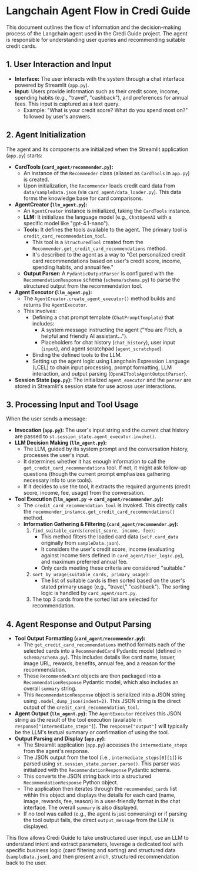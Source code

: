 # Langchain Agent Flow in Credi Guide

This document outlines the flow of information and the decision-making process of the Langchain agent used in the Credi Guide project. The agent is responsible for understanding user queries and recommending suitable credit cards.

## 1. User Interaction and Input

*   **Interface:** The user interacts with the system through a chat interface powered by Streamlit (`app.py`).
*   **Input:** Users provide information such as their credit score, income, spending habits (e.g., "travel", "cashback"), and preferences for annual fees. This input is captured as a text query.
    *   Example: "What is your credit score? What do you spend most on?" followed by user's answers.

## 2. Agent Initialization

The agent and its components are initialized when the Streamlit application (`app.py`) starts:

*   **CardTools (`card_agent/recommender.py`):**
    *   An instance of the `Recommender` class (aliased as `CardTools` in `app.py`) is created.
    *   Upon initialization, the `Recommender` loads credit card data from `data/sampleData.json` (via `card_agent/data_loader.py`). This data forms the knowledge base for card comparisons.
*   **AgentCreator (`llm_agent.py`):**
    *   An `AgentCreator` instance is initialized, taking the `CardTools` instance.
    *   **LLM:** It initializes the language model (e.g., `ChatOpenAI` with a specific model like "gpt-4.1-nano").
    *   **Tools:** It defines the tools available to the agent. The primary tool is `credit_card_recommendation_tool`.
        *   This tool is a `StructuredTool` created from the `Recommender.get_credit_card_recommendations` method.
        *   It's described to the agent as a way to "Get personalized credit card recommendations based on user's credit score, income, spending habits, and annual fee."
    *   **Output Parser:** A `PydanticOutputParser` is configured with the `RecommendationResponse` schema (`schema/schema.py`) to parse the structured output from the recommendation tool.
*   **Agent Executor (`llm_agent.py`):**
    *   The `AgentCreator.create_agent_executor()` method builds and returns the `AgentExecutor`.
    *   This involves:
        *   Defining a chat prompt template (`ChatPromptTemplate`) that includes:
            *   A system message instructing the agent ("You are Fitch, a helpful and friendly AI assistant...").
            *   Placeholders for chat history (`chat_history`), user input (`input`), and agent scratchpad (`agent_scratchpad`).
        *   Binding the defined tools to the LLM.
        *   Setting up the agent logic using Langchain Expression Language (LCEL) to chain input processing, prompt formatting, LLM interaction, and output parsing (`OpenAIToolsAgentOutputParser`).
*   **Session State (`app.py`):** The initialized `agent_executor` and the `parser` are stored in Streamlit's session state for use across user interactions.

## 3. Processing Input and Tool Usage

When the user sends a message:

*   **Invocation (`app.py`):** The user's input string and the current chat history are passed to `st.session_state.agent_executor.invoke()`.
*   **LLM Decision Making (`llm_agent.py`):**
    *   The LLM, guided by its system prompt and the conversation history, processes the user's input.
    *   It determines whether it has enough information to call the `get_credit_card_recommendations` tool. If not, it might ask follow-up questions (though the current prompt emphasizes gathering necessary info to use tools).
    *   If it decides to use the tool, it extracts the required arguments (credit score, income, fee, usage) from the conversation.
*   **Tool Execution (`llm_agent.py` -> `card_agent/recommender.py`):**
    *   The `credit_card_recommendation_tool` is invoked. This directly calls the `recommender_instance.get_credit_card_recommendations()` method.
    *   **Information Gathering & Filtering (`card_agent/recommender.py`):**
        1.  `find_suitable_cards(credit_score, income, fee)`:
            *   This method filters the loaded card data (`self.card_data` originally from `sampleData.json`).
            *   It considers the user's credit score, income (evaluating against income tiers defined in `card_agent/tier_logic.py`), and maximum preferred annual fee.
            *   Only cards meeting these criteria are considered "suitable."
        2.  `sort_by_usage(suitable_cards, primary_usage)`:
            *   The list of suitable cards is then sorted based on the user's stated primary usage (e.g., "travel," "cashback"). The sorting logic is handled by `card_agent/sort.py`.
        3.  The top 3 cards from the sorted list are selected for recommendation.

## 4. Agent Response and Output Parsing

*   **Tool Output Formatting (`card_agent/recommender.py`):**
    *   The `get_credit_card_recommendations` method formats each of the selected cards into a `RecommendedCard` Pydantic model (defined in `schema/schema.py`). This includes details like card name, issuer, image URL, rewards, benefits, annual fee, and a reason for the recommendation.
    *   These `RecommendedCard` objects are then packaged into a `RecommendationResponse` Pydantic model, which also includes an overall `summary` string.
    *   This `RecommendationResponse` object is serialized into a JSON string using `.model_dump_json(indent=2)`. This JSON string is the direct output of the `credit_card_recommendation_tool`.
*   **Agent Output (`llm_agent.py`):** The `AgentExecutor` receives this JSON string as the result of the tool execution (available in `response["intermediate_steps"]`). The `response["output"]` will typically be the LLM's textual summary or confirmation of using the tool.
*   **Output Parsing and Display (`app.py`):**
    *   The Streamlit application (`app.py`) accesses the `intermediate_steps` from the agent's response.
    *   The JSON output from the tool (i.e., `intermediate_steps[0][1]`) is parsed using `st.session_state.parser.parse()`. This parser was initialized with the `RecommendationResponse` Pydantic schema.
    *   This converts the JSON string back into a structured `RecommendationResponse` Python object.
    *   The application then iterates through the `recommended_cards` list within this object and displays the details for each card (name, image, rewards, fee, reason) in a user-friendly format in the chat interface. The overall `summary` is also displayed.
    *   If no tool was called (e.g., the agent is just conversing) or if parsing the tool output fails, the direct `output_message` from the LLM is displayed.

This flow allows Credi Guide to take unstructured user input, use an LLM to understand intent and extract parameters, leverage a dedicated tool with specific business logic (card filtering and sorting) and structured data (`sampleData.json`), and then present a rich, structured recommendation back to the user.
